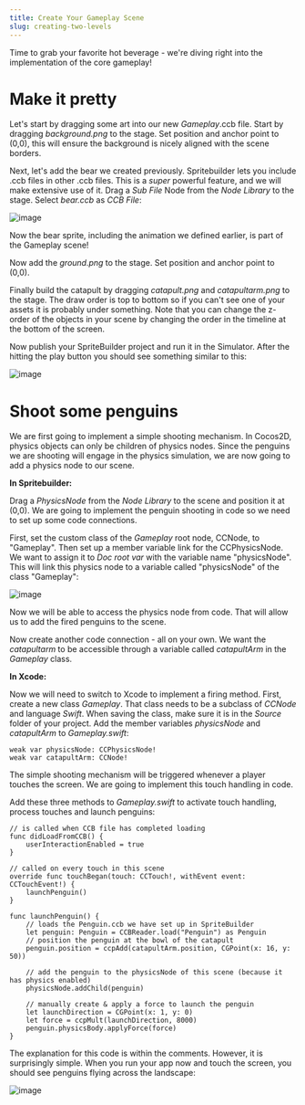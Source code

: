 ```yaml
---
title: Create Your Gameplay Scene
slug: creating-two-levels
---
```


Time to grab your favorite hot beverage - we're diving right into the
implementation of the core gameplay!

Make it pretty
==============

Let's start by dragging some art into our new *Gameplay*.ccb file. Start
by dragging *background.png* to the stage. Set position and anchor point
to (0,0), this will ensure the background is nicely aligned with the
scene borders.

Next, let's add the bear we created previously. Spritebuilder lets you
include .ccb files in other .ccb files. This is a *super* powerful
feature, and we will make extensive use of it. Drag a *Sub File* Node
from the *Node Library* to the stage. Select *bear.ccb* as *CCB File*:

![image](https://s3.amazonaws.com/mgwu-misc/Spritebuilder+Tutorial/Spritebuilder_SubCCBFile.png)

Now the bear sprite, including the animation we defined earlier, is part
of the Gameplay scene!

Now add the *ground.png* to the stage. Set position and anchor point to
(0,0).

Finally build the catapult by dragging *catapult.png* and
*catapultarm.png* to the stage. The draw order is top to bottom so if
you can't see one of your assets it is probably under something. Note
that you can change the z-order of the objects in your scene by changing
the order in the timeline at the bottom of the screen.

Now publish your SpriteBuilder project and run it in the Simulator.
After the hitting the play button you should see something similar to
this:

![image](https://s3.amazonaws.com/mgwu-misc/Spritebuilder+Tutorial/Gameplay1.gif)

Shoot some penguins
===================

We are first going to implement a simple shooting mechanism. In Cocos2D,
physics objects can only be children of physics nodes. Since the
penguins we are shooting will engage in the physics simulation, we are
now going to add a physics node to our scene.

**In Spritebuilder:**

Drag a *PhysicsNode* from the *Node Library* to the scene and position
it at (0,0). We are going to implement the penguin shooting in code so
we need to set up some code connections.

First, set the custom class of the *Gameplay* root node, CCNode, to
"Gameplay". Then set up a member variable link for the CCPhysicsNode. We
want to assign it to *Doc root var* with the variable name
"physicsNode". This will link this physics node to a variable called
"physicsNode" of the class "Gameplay":

![image](https://s3.amazonaws.com/mgwu-misc/Spritebuilder+Tutorial/Physic_CodeOutlets.gif)

Now we will be able to access the physics node from code. That will
allow us to add the fired penguins to the scene.

Now create another code connection - all on your own. We want the
*catapultarm* to be accessible through a variable called *catapultArm*
in the *Gameplay* class.

**In Xcode:**

Now we will need to switch to Xcode to implement a firing method. First,
create a new class *Gameplay*. That class needs to be a subclass of
*CCNode* and language *Swift*. When saving the class, make sure it is in the *Source* folder
of your project. Add the member variables *physicsNode* and
*catapultArm* to *Gameplay.swift*:

	weak var physicsNode: CCPhysicsNode!
	weak var catapultArm: CCNode!

<!--explain explicitly unwrapped optionals & let-->

The simple shooting mechanism will be triggered whenever a player
touches the screen. We are going to implement this touch handling in
code.

Add these three methods to *Gameplay.swift* to activate touch handling,
process touches and launch penguins:

	// is called when CCB file has completed loading
	func didLoadFromCCB() {
		userInteractionEnabled = true
	}

	// called on every touch in this scene
	override func touchBegan(touch: CCTouch!, withEvent event: CCTouchEvent!) {
		launchPenguin()
	}

	func launchPenguin() {
		// loads the Penguin.ccb we have set up in SpriteBuilder
		let penguin: Penguin = CCBReader.load("Penguin") as Penguin
		// position the penguin at the bowl of the catapult
		penguin.position = ccpAdd(catapultArm.position, CGPoint(x: 16, y: 50))

		// add the penguin to the physicsNode of this scene (because it has physics enabled)
		physicsNode.addChild(penguin)

		// manually create & apply a force to launch the penguin
		let launchDirection = CGPoint(x: 1, y: 0)
		let force = ccpMult(launchDirection, 8000)
		penguin.physicsBody.applyForce(force)
	}

The explanation for this code is within the comments. However, it is
surprisingly simple. When you run your app now and touch the screen, you
should see penguins flying across the landscape:

![image](https://s3.amazonaws.com/mgwu-misc/Spritebuilder+Tutorial/FiringPenguins.gif)
